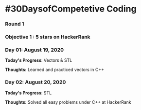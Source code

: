 # #30DaysofCompetetive Coding

### Round 1

### Objective 1 : 5 stars on HackerRank

### Day 01: August 19, 2020

**Today's Progress**: Vectors & STL

**Thoughts:** Learned and practiced vectors in C++

### Day 02: August 20, 2020

**Today's Progress**: STL

**Thoughts:** Solved all easy problems under C++ at HackerRank

